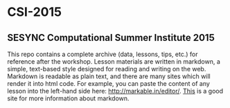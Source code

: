 # CSI-2015

## SESYNC Computational Summer Institute 2015

This repo contains a complete archive (data, lessons, tips, etc.) for reference after the workshop. Lesson materials are written in markdown, a simple, text-based style designed for reading and writing on the web. Markdown is readable as plain text, and there are many sites which will render it into html code. For example, you can paste the content of any lesson into the left-hand side here: http://markable.in/editor/. [This](http://daringfireball.net/projects/markdown/) is a good site for more information about markdown.






